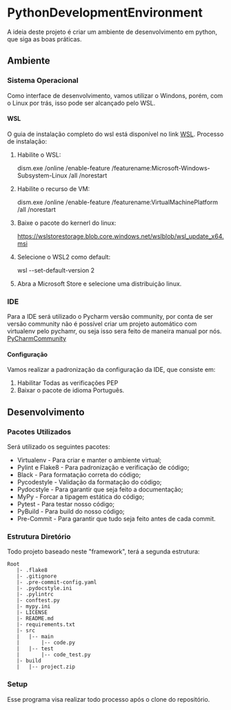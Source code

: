 # PythonDevelopmentEnvironment
A ideia deste projeto é criar um ambiente de desenvolvimento em python, que siga as boas práticas.

## Ambiente
### Sistema Operacional
Como interface de desenvolvimento, vamos utilizar o Windons, porém, com o Linux por trás, isso pode ser alcançado pelo WSL.
#### WSL
O guia de instalação completo do wsl está disponível no link [WSL](https://docs.microsoft.com/pt-br/windows/wsl/install-win10).
Processo de instalação:
1. Habilite o WSL:

    dism.exe /online /enable-feature /featurename:Microsoft-Windows-Subsystem-Linux /all /norestart
2. Habilite o recurso de VM:
    
    dism.exe /online /enable-feature /featurename:VirtualMachinePlatform /all /norestart
3. Baixe o pacote do kernerl do linux:
    
    https://wslstorestorage.blob.core.windows.net/wslblob/wsl_update_x64.msi
4. Selecione o WSL2 como default:
    
    wsl --set-default-version 2
5. Abra a Microsoft Store e selecione uma distribuição linux.

### IDE
Para a IDE será utilizado o Pycharm versão community, por conta de ser versão community não é possível criar um projeto automático com virtualenv pelo pychamr, ou seja isso sera feito de maneira manual por nós.
[PyCharmCommunity](https://www.jetbrains.com/pt-br/pycharm/download/download-thanks.html?platform=windows&code=PCC)
#### Configuração
Vamos realizar a padronização da configuração da IDE, que consiste em:
1. Habilitar Todas as verificações PEP
2. Baixar o pacote de idioma Português.
## Desenvolvimento
### Pacotes Utilizados
Será utilizado os seguintes pacotes:
* Virtualenv - Para criar e manter o ambiente virtual;
* Pylint e Flake8 - Para padronização e verificação de código;
* Black - Para formatação correta do código;
* Pycodestyle - Validação da formatação do código;
* Pydocstyle - Para garantir que seja feito a documentação;
* MyPy - Forcar a tipagem estática do código;
* Pytest - Para testar nosso código;
* PyBuild - Para build do nosso código;
* Pre-Commit - Para garantir que tudo seja feito antes de cada commit.
### Estrutura Diretório
Todo projeto baseado neste "framework", terá a segunda estrutura:
```
Root
   |- .flake8
   |- .gitignore
   |- .pre-commit-config.yaml
   |- .pydocstyle.ini
   |- .pylintrc
   |- conftest.py
   |- mypy.ini
   |- LICENSE
   |- README.md
   |- requirements.txt
   |- src
   |   |-- main
   |       |-- code.py
   |   |-- test
   |       |-- code_test.py
   |- build
   |   |-- project.zip
```
### Setup
Esse programa visa realizar todo processo após o clone do repositório.